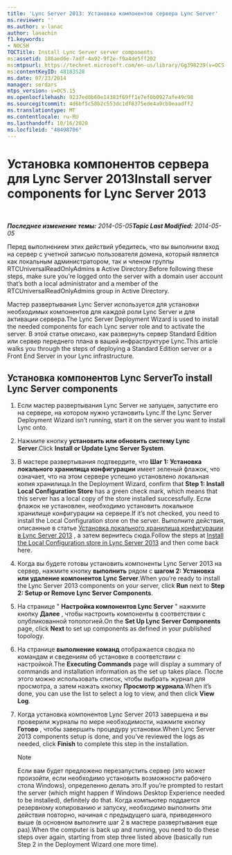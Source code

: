 ```yaml
---
title: 'Lync Server 2013: Установка компонентов сервера Lync Server'
ms.reviewer: ''
ms.author: v-lanac
author: lanachin
f1.keywords:
- NOCSH
TOCTitle: Install Lync Server server components
ms:assetid: 186aed6e-7adf-4a92-9f2e-f9a4de5ff202
ms:mtpsurl: https://technet.microsoft.com/en-us/library/Gg398239(v=OCS.15)
ms:contentKeyID: 48183528
ms.date: 07/23/2014
manager: serdars
mtps_version: v=OCS.15
ms.openlocfilehash: 9237ed0b60e14383f69ff1e7ef0b0927afe49c98
ms.sourcegitcommit: 4d6bf5c58b2c553dc1df8375ede4a9cb9eaadff2
ms.translationtype: MT
ms.contentlocale: ru-RU
ms.lasthandoff: 10/16/2020
ms.locfileid: "48498706"
---
```

# <a name="install-server-components-for-lync-server-2013"></a><span data-ttu-id="e3bbb-102">Установка компонентов сервера для Lync Server 2013</span><span class="sxs-lookup"><span data-stu-id="e3bbb-102">Install server components for Lync Server 2013</span></span>

<div data-xmlns="http://www.w3.org/1999/xhtml">

<div class="topic" data-xmlns="http://www.w3.org/1999/xhtml" data-msxsl="urn:schemas-microsoft-com:xslt" data-cs="https://msdn.microsoft.com/">

<div data-asp="https://msdn2.microsoft.com/asp">



</div>

<div id="mainSection">

<div id="mainBody">

<span> </span>

<span data-ttu-id="e3bbb-103">_**Последнее изменение темы:** 2014-05-05_</span><span class="sxs-lookup"><span data-stu-id="e3bbb-103">_**Topic Last Modified:** 2014-05-05_</span></span>

<span data-ttu-id="e3bbb-104">Перед выполнением этих действий убедитесь, что вы выполнили вход на сервер с учетной записью пользователя домена, который является как локальным администратором, так и членом группы RTCUniversalReadOnlyAdmins в Active Directory.</span><span class="sxs-lookup"><span data-stu-id="e3bbb-104">Before following these steps, make sure you’re logged onto the server with a domain user account that’s both a local administrator and a member of the RTCUniversalReadOnlyAdmins group in Active Directory.</span></span>

<span data-ttu-id="e3bbb-105">Мастер развертывания Lync Server используется для установки необходимых компонентов для каждой роли Lync Server и для активации сервера.</span><span class="sxs-lookup"><span data-stu-id="e3bbb-105">The Lync Server Deployment Wizard is used to install the needed components for each Lync server role and to activate the server.</span></span> <span data-ttu-id="e3bbb-106">В этой статье описано, как развернуть сервер Standard Edition или сервер переднего плана в вашей инфраструктуре Lync.</span><span class="sxs-lookup"><span data-stu-id="e3bbb-106">This article walks you through the steps of deploying a Standard Edition server or a Front End Server in your Lync infrastructure.</span></span>

<div>

## <a name="to-install-lync-server-components"></a><span data-ttu-id="e3bbb-107">Установка компонентов Lync Server</span><span class="sxs-lookup"><span data-stu-id="e3bbb-107">To install Lync Server components</span></span>

1.  <span data-ttu-id="e3bbb-108">Если мастер развертывания Lync Server не запущен, запустите его на сервере, на котором нужно установить Lync.</span><span class="sxs-lookup"><span data-stu-id="e3bbb-108">If the Lync Server Deployment Wizard isn’t running, start it on the server you want to install Lync onto.</span></span>

2.  <span data-ttu-id="e3bbb-109">Нажмите кнопку **установить или обновить систему Lync Server**.</span><span class="sxs-lookup"><span data-stu-id="e3bbb-109">Click **Install or Update Lync Server System**.</span></span>

3.  <span data-ttu-id="e3bbb-110">В мастере развертывания подтвердите, что **Шаг 1: Установка локального хранилища конфигурации** имеет зеленый флажок, что означает, что на этом сервере успешно установлено локальная копия хранилища.</span><span class="sxs-lookup"><span data-stu-id="e3bbb-110">In the Deployment Wizard, confirm that **Step 1: Install Local Configuration Store** has a green check mark, which means that this server has a local copy of the store installed successfully.</span></span> <span data-ttu-id="e3bbb-111">Если флажок не установлен, необходимо установить локальное хранилище конфигурации на сервере.</span><span class="sxs-lookup"><span data-stu-id="e3bbb-111">If it’s not checked, you need to install the Local Configuration store on the server.</span></span> <span data-ttu-id="e3bbb-112">Выполните действия, описанные в статье [Установка локального хранилища конфигурации в Lync Server 2013](lync-server-2013-install-the-local-configuration-store.md) , а затем вернитесь сюда.</span><span class="sxs-lookup"><span data-stu-id="e3bbb-112">Follow the steps at [Install the Local Configuration store in Lync Server 2013](lync-server-2013-install-the-local-configuration-store.md) and then come back here.</span></span>

4.  <span data-ttu-id="e3bbb-113">Когда вы будете готовы установить компоненты Lync Server 2013 на сервер, нажмите кнопку **выполнить** рядом с **шагом 2: Установка или удаление компонентов Lync Server**.</span><span class="sxs-lookup"><span data-stu-id="e3bbb-113">When you’re ready to install the Lync Server 2013 components on your server, click **Run** next to **Step 2: Setup or Remove Lync Server Components**.</span></span>

5.  <span data-ttu-id="e3bbb-114">На странице " **Настройка компонентов Lync Server** " нажмите кнопку **Далее** , чтобы настроить компоненты в соответствии с опубликованной топологией.</span><span class="sxs-lookup"><span data-stu-id="e3bbb-114">On the **Set Up Lync Server Components** page, click **Next** to set up components as defined in your published topology.</span></span>

6.  <span data-ttu-id="e3bbb-115">На странице **выполнение команд** отображается сводка по командам и сведениям об установке в соответствии с настройкой.</span><span class="sxs-lookup"><span data-stu-id="e3bbb-115">The **Executing Commands** page will display a summary of commands and installation information as the set up takes place.</span></span> <span data-ttu-id="e3bbb-116">После этого можно использовать список, чтобы выбрать журнал для просмотра, а затем нажать кнопку **Просмотр журнала**.</span><span class="sxs-lookup"><span data-stu-id="e3bbb-116">When it’s done, you can use the list to select a log to view, and then click **View Log**.</span></span>

7.  <span data-ttu-id="e3bbb-117">Когда установка компонентов Lync Server 2013 завершена и вы проверили журналы по мере необходимости, нажмите кнопку **Готово** , чтобы завершить процедуру установки.</span><span class="sxs-lookup"><span data-stu-id="e3bbb-117">When Lync Server 2013 components setup is done, and you’ve reviewed the logs as needed, click **Finish** to complete this step in the installation.</span></span>
    
    <div>
    

    > [!NOTE]  
    > <span data-ttu-id="e3bbb-118">Если вам будет предложено перезапустить сервер (это может произойти, если необходимо установить возможности рабочего стола Windows), определенно делать это.</span><span class="sxs-lookup"><span data-stu-id="e3bbb-118">If you’re prompted to restart the server (which might happen if Windows Desktop Experience needed to be installed), definitely do that.</span></span> <span data-ttu-id="e3bbb-119">Когда компьютер поддается резервному копированию и запуску, необходимо выполнить эти действия повторно, начиная с предыдущего шага, приведенного выше (в основном выполните шаг 2 в мастере развертывания еще раз).</span><span class="sxs-lookup"><span data-stu-id="e3bbb-119">When the computer is back up and running, you need to do these steps over again, starting from step three listed above (basically run Step 2 in the Deployment Wizard one more time).</span></span>

    
    </div>

</div>

</div>

<span> </span>

</div>

</div>

</div>

